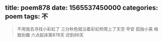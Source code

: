 title: poem878
date: 1565537450000
categories: poem
tags: 不
---
> 不用我去寻找小彩虹了
三分秋色就沿着彩虹桥爬上了天空
早安
孤独小美
格致别趣
六点起床第878天 迟到86天